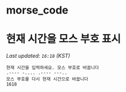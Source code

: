 # morse_code
# 현재 시간을 모스 부호 표시
<!-- MORSE_TIME_START -->
_Last updated: `16:18` (KST)_

```
현재 시간을 입력하세요. 모스 부호로 바꿉니다
.---- -.... .---- ---..
모스 부호를 다시 현재 시간으로 바꿉니다
1618
```
<!-- MORSE_TIME_END -->
